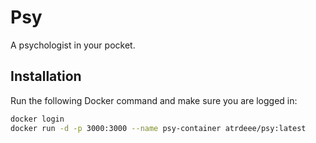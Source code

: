 # Psy

A psychologist in your pocket.

## Installation

Run the following Docker command and make sure you are logged in:

```bash
docker login
docker run -d -p 3000:3000 --name psy-container atrdeee/psy:latest
```
